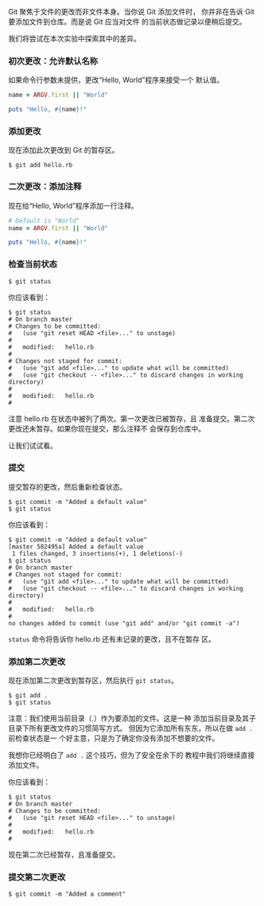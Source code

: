 
Git 聚焦于文件的更改而非文件本身。当你说 Git 添加文件时，
你并非在告诉 Git 要添加文件到仓库。而是说 Git 应当对文件
的当前状态做记录以便稍后提交。

我们将尝试在本次实验中探索其中的差异。

### 初次更改：允许默认名称

如果命令行参数未提供，更改“Hello, World”程序来接受一个
默认值。

```ruby
name = ARGV.first || "World"

puts "Hello, #{name}!"
```

### 添加更改

现在添加此次更改到 Git 的暂存区。

```
$ git add hello.rb
```

### 二次更改：添加注释

现在给“Hello, World”程序添加一行注释。

```ruby
# Default is "World"
name = ARGV.first || "World"

puts "Hello, #{name}!"
```

### 检查当前状态

```
$ git status
```

你应该看到：

```
$ git status
# On branch master
# Changes to be committed:
#   (use "git reset HEAD <file>..." to unstage)
#
#   modified:   hello.rb
#
# Changes not staged for commit:
#   (use "git add <file>..." to update what will be committed)
#   (use "git checkout -- <file>..." to discard changes in working directory)
#
#   modified:   hello.rb
#
```

注意 hello.rb 在状态中被列了两次。第一次更改已被暂存，且
准备提交。第二次更改还未暂存。如果你现在提交，那么注释不
会保存到仓库中。

让我们试试看。

### 提交

提交暂存的更改，然后重新检查状态。

```
$ git commit -m "Added a default value"
$ git status
```

你应该看到：

```
$ git commit -m "Added a default value"
[master 582495a] Added a default value
 1 files changed, 3 insertions(+), 1 deletions(-)
$ git status
# On branch master
# Changes not staged for commit:
#   (use "git add <file>..." to update what will be committed)
#   (use "git checkout -- <file>..." to discard changes in working directory)
#
#   modified:   hello.rb
#
no changes added to commit (use "git add" and/or "git commit -a")
```

`status` 命令将告诉你 hello.rb 还有未记录的更改，且不在暂存
区。

### 添加第二次更改

现在添加第二次更改到暂存区，然后执行 `git status`。

```
$ git add .
$ git status
```

注意：我们使用当前目录（.）作为要添加的文件。这是一种
添加当前目录及其子目录下所有更改文件的习惯简写方式。
但因为它添加所有东东，所以在做 `add .` 前检查状态是一
个好主意，只是为了确定你没有添加不想要的文件。

我想你已经明白了 `add .` 这个技巧，但为了安全在余下的
教程中我们将继续直接添加文件。

你应该看到：

```
$ git status
# On branch master
# Changes to be committed:
#   (use "git reset HEAD <file>..." to unstage)
#
#   modified:   hello.rb
#
```

现在第二次已经暂存，且准备提交。

### 提交第二次更改

```
$ git commit -m "Added a comment"
```
